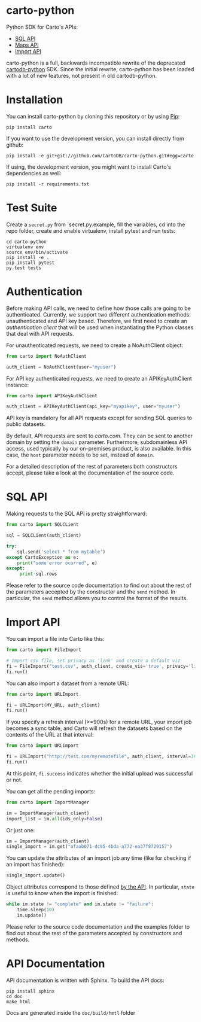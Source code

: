 carto-python
============

Python SDK for Carto's APIs:

* [SQL API](https://carto.com/docs/carto-engine/sql-api)
* [Maps API](https://carto.com/docs/carto-engine/maps-api)
* [Import API](https://carto.com/docs/carto-engine/import-api)

carto-python is a full, backwards incompatible rewrite of the deprecated [cartodb-python](https://github.com/CartoDB/cartodb-python/) SDK. Since the
initial rewrite, carto-python has been loaded with a lot of new features, not present in old cartodb-python.

Installation
============

You can install carto-python by cloning this repository or by using
[Pip](http://pypi.python.org/pypi/pip):

    pip install carto

If you want to use the development version, you can install directly from github:

    pip install -e git+git://github.com/CartoDB/carto-python.git#egg=carto

If using, the development version, you might want to install Carto's dependencies as well:

    pip install -r requirements.txt

Test Suite
==========

Create a `secret.py` from `secret.py.example, fill the variables, cd into the repo folder, create and enable virtualenv, install pytest and run tests:

```
cd carto-python
virtualenv env
source env/bin/activate
pip install -e .
pip install pytest
py.test tests
```

Authentication
==============

Before making API calls, we need to define how those calls are going to be authenticated. Currently, we support two different
authentication methods: unauthenticated and API key based. Therefore, we first need to create an _authentication client_ that will
be used when instantiating the Python classes that deal with API requests.

For unauthenticated requests, we need to create a NoAuthClient object:

```python
from carto import NoAuthClient

auth_client = NoAuthClient(user="myuser")
```

For API key authenticated requests, we need to create an APIKeyAuthClient instance:

```python
from carto import APIKeyAuthClient

auth_client = APIKeyAuthClient(api_key="myapikey", user="myuser")
```

API key is mandatory for all API requests except for sending SQL queries to public datasets.

By default, API requests are sent to _carto.com_. They can be sent to another domain by setting the `domain` parameter. Furthermore,
subdomainless API access, used typically by our on-premises product, is also available. In this case, the `host` parameter needs to be
set, instead of `domain`.

For a detailed description of the rest of parameters both constructors accept, please take a look at the documentation of the source code.

SQL API
=======

Making requests to the SQL API is pretty straightforward:

```python
from carto import SQLCLient

sql = SQLCLient(auth_client)

try:
    sql.send('select * from mytable')
except CartoException as e:
    print("some error ocurred", e)
except:
     print sql.rows
```

Please refer to the source code documentation to find out about the rest of the parameters accepted by the constructor and the `send` method.
In particular, the `send` method allows you to control the format of the results.

Import API
==========

You can import a file into Carto like this:

```python
from carto import FileImport

# Import csv file, set privacy as 'link' and create a default viz
fi = FileImport("test.csv", auth_client, create_vis='true', privacy='link')
fi.run()
```

You can also import a dataset from a remote URL:

```python
from carto import URLImport

fi = URLImport(MY_URL, auth_client)
fi.run()
```

If you specify a refresh interval (>=900s) for a remote URL, your import job becomes a sync table, and Carto will refresh the datasets based on the contents of the URL at that interval:

```python
from carto import URLImport

fi = URLImport("http://test.com/myremotefile", auth_client, interval=3600)
fi.run()
```

At this point, ```fi.success``` indicates whether the initial upload was successful or not.

You can get all the pending imports:

```python
from carto import ImportManager

im = ImportManager(auth_client)
import_list = im.all(ids_only=False)
```

Or just one:

```python
im = ImportManager(auth_client)
single_import = im.get("afaab071-dc95-4bda-a772-ea37f8729157")
```

You can update the attributes of an import job any time (like for checking if an import has finished):

```python
single_import.update()
```

Object attributes correspond to those defined [by the API](http://docs.cartodb.com/cartodb-platform/import-api.html#response-1). In particular, ```state``` is useful to know when the import is finished:

```python
while im.state != "complete" and im.state != "failure":
    time.sleep(10)
    im.update()
```

Please refer to the source code documentation and the examples folder to find out about the rest of the parameters accepted by constructors and methods.

API Documentation
=================

API documentation is written with Sphinx. To build the API docs:

```
pip install sphinx
cd doc
make html
```

Docs are generated inside the `doc/build/hmtl` folder
